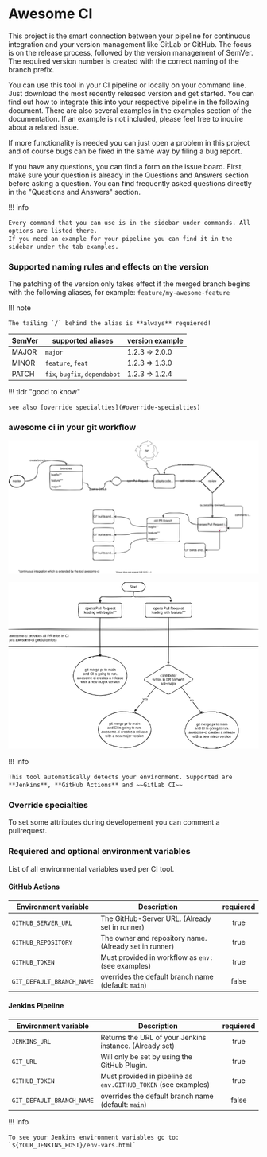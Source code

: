 # Awesome CI

This project is the smart connection between your pipeline for continuous integration and your version management like GitLab or GitHub. The focus is on the release process, followed by the version management of SemVer. The required version number is created with the correct naming of the branch prefix.

You can use this tool in your CI pipeline or locally on your command line. Just download the most recently released version and get started. You can find out how to integrate this into your respective pipeline in the following document. There are also several examples in the examples section of the documentation. If an example is not included, please feel free to inquire about a related issue.

If more functionality is needed you can just open a problem in this project and of course bugs can be fixed in the same way by filing a bug report.

If you have any questions, you can find a form on the issue board. First, make sure your question is already in the Questions and Answers section before asking a question. You can find frequently asked questions directly in the "Questions and Answers" section.

!!! info

    Every command that you can use is in the sidebar under commands. All options are listed there.
    If you need an example for your pipeline you can find it in the sidebar under the tab examples.

### Supported naming rules and effects on the version

The patching of the version only takes effect if the merged branch begins with the following aliases, for example: `feature/my-awesome-feature`

!!! note

    The tailing `/` behind the alias is **always** requiered!

| SemVer | supported aliases             | version example |
| ------ | ----------------------------- | --------------- |
| MAJOR  | `major`                       | 1.2.3 => 2.0.0  |
| MINOR  | `feature`, `feat`             | 1.2.3 => 1.3.0  |
| PATCH  | `fix`, `bugfix`, `dependabot` | 1.2.3 => 1.2.4  |

!!! tldr "good to know"

    see also [override specialties](#override-specialties)

### awesome ci in your git workflow

![awesome-ci release process](images/release-process.drawio.svg "awesome-ci release process")

![awesome-ci workflow](images/aci-workflow.drawio.png "awesome-ci workflow")

!!! info

    This tool automatically detects your environment. Supported are **Jenkins**, **GitHub Actions** and ~~GitLab CI~~

### Override specialties

To set some attributes during developement you can comment a pullrequest.

### Requiered and optional environment variables

List of all environmental variables used per CI tool.

#### GitHub Actions

| Environment variable      | Description                                            | requiered |
| ------------------------- | ------------------------------------------------------ | :-------: |
| `GITHUB_SERVER_URL`       | The GitHub-Server URL. (Already set in runner)         |   true    |
| `GITHUB_REPOSITORY`       | The owner and repository name. (Already set in runner) |   true    |
| `GITHUB_TOKEN`            | Must provided in workflow as `env:` (see examples)     |   true    |
| `GIT_DEFAULT_BRANCH_NAME` | overrides the default branch name (default: `main`)    |   false   |

#### Jenkins Pipeline

| Environment variable      | Description                                                    | requiered |
| ------------------------- | -------------------------------------------------------------- | :-------: |
| `JENKINS_URL`             | Returns the URL of your Jenkins instance. (Already set)        |   true    |
| `GIT_URL`                 | Will only be set by using the GitHub Plugin.                   |   true    |
| `GITHUB_TOKEN`            | Must provided in pipeline as `env.GITHUB_TOKEN` (see examples) |   true    |
| `GIT_DEFAULT_BRANCH_NAME` | overrides the default branch name (default: `main`)            |   false   |

!!! info

    To see your Jenkins environment variables go to: `${YOUR_JENKINS_HOST}/env-vars.html`
